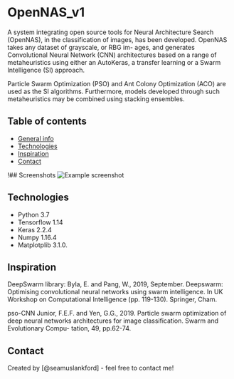 # OpenNAS_v1
A system integrating open source tools for Neural Architecture Search (OpenNAS), in the classification of images, 
has been developed. OpenNAS takes any dataset of grayscale, or RBG im- ages, and generates Convolutional Neural Network 
(CNN) architectures based on a range of metaheuristics using either an AutoKeras, a transfer learning or a Swarm Intelligence (SI) approach.

Particle Swarm Optimization (PSO) and Ant Colony Optimization (ACO) are used as the SI algorithms. Furthermore, models 
developed through such metaheuristics may be combined using stacking ensembles.

## Table of contents
* [General info](#general-info) <!---* [Screenshots](#screenshots) -->
* [Technologies](#technologies) <!---* * [Setup](#setup) -->
* [Inspiration](#inspiration)
* [Contact](#contact)

<!---* ## General info
Add more general information about project. What the purpose of the project is? Motivation? -->

!## Screenshots
![Example screenshot](./img/screenshot.png)

## Technologies
* Python 3.7
* Tensorflow 1.14
* Keras 2.2.4
* Numpy 1.16.4
* Matplotplib 3.1.0.

## Inspiration
DeepSwarm library:
Byla, E. and Pang, W., 2019, September. Deepswarm: Optimising convolutional neural networks using swarm intelligence. In UK Workshop on Computational Intelligence (pp. 119-130). Springer, Cham.

pso-CNN
Junior, F.E.F. and Yen, G.G., 2019. Particle swarm optimization of deep neural
networks architectures for image classification. Swarm and Evolutionary Compu-
tation, 49, pp.62-74.


## Contact
Created by [@seamuslankford] - feel free to contact me!
